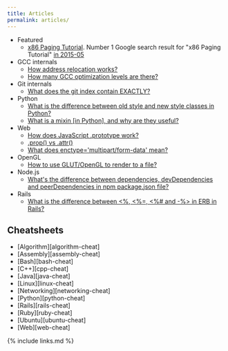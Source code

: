 ```yaml
---
title: Articles
permalink: articles/
---
```


-   Featured
    - [x86 Paging Tutorial](/x86-paging). Number 1 Google search result for "x86 Paging Tutorial" [in 2015-05](https://archive.is/cOH8M)
-   GCC internals
    - [How address relocation works?](http://stackoverflow.com/a/30507725/895245)
    - [How many GCC optimization levels are there?](http://stackoverflow.com/a/30308151/895245)
-   Git internals
    - [What does the git index contain EXACTLY?](http://stackoverflow.com/a/25806452/895245)
-   Python
    - [What is the difference between old style and new style classes in Python?](http://stackoverflow.com/a/19950198/895245)
    - [What is a mixin [in Python], and why are they useful?](http://stackoverflow.com/a/20022860/895245)
-   Web
    - [How does JavaScript .prototype work?](http://stackoverflow.com/a/23877420/895245)
    - [.prop() vs .attr()](http://stackoverflow.com/a/24595458/895245)
    - [What does enctype='multipart/form-data' mean?](http://stackoverflow.com/a/28380690/895245)
-   OpenGL
    - [How to use GLUT/OpenGL to render to a file?](http://stackoverflow.com/a/14324292/895245)
-   Node.js
    - [What's the difference between dependencies, devDependencies and peerDependencies in npm package.json file?](http://stackoverflow.com/a/22004559/895245)
-   Rails
    - [What is the difference between <%, <%=, <%# and -%> in ERB in Rails?](http://stackoverflow.com/a/25626629/895245)

## Cheatsheets

- [Algorithm][algorithm-cheat]
- [Assembly][assembly-cheat]
- [Bash][bash-cheat]
- [C++][cpp-cheat]
- [Java][java-cheat]
- [Linux][linux-cheat]
- [Networking][networking-cheat]
- [Python][python-cheat]
- [Rails][rails-cheat]
- [Ruby][ruby-cheat]
- [Ubuntu][ubuntu-cheat]
- [Web][web-cheat]

{% include links.md %}
